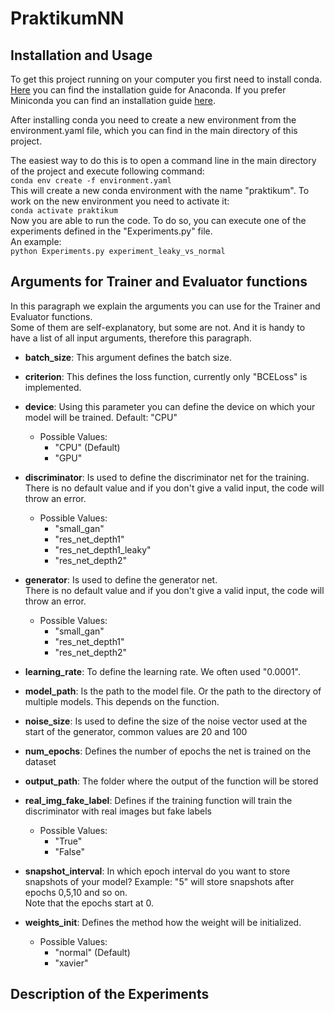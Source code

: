 # PraktikumNN

## Installation and Usage
To get this project running on your computer you first need to install conda.\
[Here](https://docs.anaconda.com/anaconda/install/index.html) you can find the installation guide for Anaconda. 
If you prefer Miniconda you can find an installation guide [here](https://docs.conda.io/en/latest/miniconda.html).

After installing conda you need to create a new environment from the environment.yaml file, 
which you can find in the main directory of this project.

The easiest way to do this is to open a command line in the main directory of the project and execute following command:\
`conda env create -f environment.yaml`\
This will create a new conda environment with the name "praktikum". To work on the new environment 
you need to activate it:\
`conda activate praktikum`\
Now you are able to run the code. To do so, you can execute one of the experiments defined in the "Experiments.py" file.\
An example:\
`python Experiments.py experiment_leaky_vs_normal`


## Arguments for Trainer and Evaluator functions
In this paragraph we explain the arguments you can use for the Trainer and Evaluator functions.\
Some of them are self-explanatory, but some are not. And it is handy to have a list of all input arguments, therefore this paragraph.

- __batch_size__: This argument defines the batch size.

- __criterion__: This defines the loss function, currently only "BCELoss" is implemented.

- __device__: Using this parameter you can define the device on which your model will be trained. Default: "CPU"
  - Possible Values:
    - "CPU" (Default)
    - "GPU"

- __discriminator__: Is used to define the discriminator net for the training.\
  There is no default value and if you don't give a valid input, the code will throw an error.
  - Possible Values:
    - "small_gan"
    - "res_net_depth1"
    - "res_net_depth1_leaky"
    - "res_net_depth2"

- __generator__: Is used to define the generator net.\
  There is no default value and if you don't give a valid input, the code will throw an error.
  - Possible Values:
    - "small_gan"
    - "res_net_depth1"
    - "res_net_depth2"

- __learning_rate__: To define the learning rate. We often used "0.0001".

- __model_path__: Is the path to the model file. Or the path to the directory of multiple models. This depends on the function.

- __noise_size__: Is used to define the size of the noise vector used at the start of the generator, common values are 20 and 100

- __num_epochs__: Defines the number of epochs the net is trained on the dataset

- __output_path__: The folder where the output of the function will be stored

- __real_img_fake_label__: Defines if the training function will train the discriminator with real images but fake labels
  - Possible Values:
    - "True"
    - "False"

- __snapshot_interval__: In which epoch interval do you want to store snapshots of your model? Example: "5" will store snapshots after epochs 0,5,10 and so on.\
                     Note that the epochs start at 0.  

- __weights_init__: Defines the method how the weight will be initialized.
  - Possible Values:
    - "normal" (Default)
    - "xavier"

## Description of the Experiments

